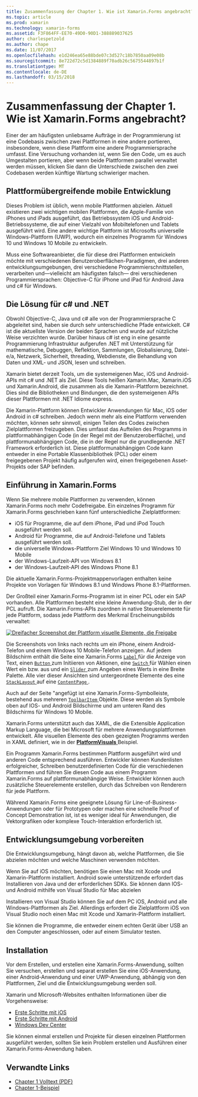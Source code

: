 ```yaml
---
title: Zusammenfassung der Chapter 1. Wie ist Xamarin.Forms angebracht?
ms.topic: article
ms.prod: xamarin
ms.technology: xamarin-forms
ms.assetid: F3F864FF-EE70-49D0-90D1-388889037625
author: charlespetzold
ms.author: chape
ms.date: 11/07/2017
ms.openlocfilehash: e1d246ea65e88bde07c3d527c18b7850aa09e08b
ms.sourcegitcommit: 8e722d72c5d1384889f70adb26c5675544897b1f
ms.translationtype: MT
ms.contentlocale: de-DE
ms.lasthandoff: 03/15/2018
---
```

# <a name="summary-of-chapter-1-how-does-xamarinforms-fit-in"></a>Zusammenfassung der Chapter 1. Wie ist Xamarin.Forms angebracht?

Einer der am häufigsten unliebsame Aufträge in der Programmierung ist eine Codebasis zwischen zwei Plattformen in eine andere portieren, insbesondere, wenn diese Plattform eine andere Programmiersprache umfasst. Eine Versuchung vorhanden ist, wenn Sie den Code, um es auch Umgestalten portieren, aber wenn beide Plattformen parallel verwaltet werden müssen, klicken Sie dann die Unterschiede zwischen den zwei Codebasen werden künftige Wartung schwieriger machen.

## <a name="cross-platform-mobile-development"></a>Plattformübergreifende mobile Entwicklung

Dieses Problem ist üblich, wenn mobile Plattformen abzielen. Aktuell existieren zwei wichtigen mobilen Plattformen, die Apple-Familie von iPhones und iPads ausgeführt, das Betriebssystem iOS und Android-Betriebssysteme, die auf einer Vielzahl von Mobiltelefonen und Tablets ausgeführt wird. Eine andere wichtige Plattform ist Microsofts universelle Windows-Plattform (UWP), wodurch ein einzelnes Programm für Windows 10 und Windows 10 Mobile zu entwickeln.

Muss eine Softwareanbieter, die für diese drei Plattformen entwickeln möchte mit verschiedenen Benutzeroberflächen-Paradigmen, drei anderen entwicklungsumgebungen, drei verschiedene Programmierschnittstellen, verarbeiten und&mdash;vielleicht am häufigsten falsch&mdash; drei verschiedenen Programmiersprachen: Objective-C für iPhone und iPad für Android Java und c# für Windows.

## <a name="the-c-and-net-solution"></a>Die Lösung für c# und .NET

Obwohl Objective-C, Java und c# alle von der Programmiersprache C abgeleitet sind, haben sie durch sehr unterschiedliche Pfade entwickelt. C# ist die aktuellste Version der beiden Sprachen und wurde auf nützliche Weise verzichten wurde. Darüber hinaus c# ist eng in eine gesamte Programmierung Infrastruktur aufgerufen .NET mit Unterstützung für mathematische, Debuggen, Reflektion, Sammlungen, Globalisierung, Datei-e/a, Netzwerk, Sicherheit, threading, Webdienste, die Behandlung von Daten und XML- und JSON, lesen und schreiben.

Xamarin bietet derzeit Tools, um die systemeigenen Mac, iOS und Android-APIs mit c# und .NET als Ziel. Diese Tools heißen Xamarin.Mac, Xamarin.iOS und Xamarin.Android, die zusammen als die Xamarin-Plattform bezeichnet. Dies sind die Bibliotheken und Bindungen, die den systemeigenen APIs dieser Plattformen mit .NET Idiome express.

Die Xamarin-Plattform können Entwickler Anwendungen für Mac, iOS oder Android in c# schreiben. Jedoch wenn mehr als eine Plattform verwenden möchten, können sehr sinnvoll, einigen Teilen des Codes zwischen Zielplattformen freizugeben. Dies umfasst das Aufteilen des Programms in plattformabhängigen Code (in der Regel mit der Benutzeroberfläche), und plattformunabhängigen Code, die in der Regel nur die grundlegende .NET Framework erforderlich ist. Diese plattformunabhängigen Code kann entweder in eine Portable Klassenbibliothek (PCL) oder einem freigegebenen Projekt häufig aufgerufen wird, einen freigegebenen Asset-Projekts oder SAP befinden.

## <a name="introducing-xamarinforms"></a>Einführung in Xamarin.Forms

Wenn Sie mehrere mobile Plattformen zu verwenden, können Xamarin.Forms noch mehr Codefreigabe. Ein einzelnes Programm für Xamarin.Forms geschrieben kann fünf unterschiedliche Zielplattformen:

- iOS für Programme, die auf dem iPhone, iPad und iPod Touch ausgeführt werden soll.
- Android für Programme, die auf Android-Telefone und Tablets ausgeführt werden soll.
- die universelle Windows-Plattform Ziel Windows 10 und Windows 10 Mobile
- der Windows-Laufzeit-API von Windows 8.1
- der Windows-Laufzeit-API des Windows Phone 8.1

Die aktuelle Xamarin.Forms-Projektmappenvorlagen enthalten keine Projekte von Vorlagen für Windows 8.1 und Windows Phone 8.1-Plattformen.

Der Großteil einer Xamarin.Forms-Programm ist in einer PCL oder ein SAP vorhanden. Alle Plattformen besteht eine kleine Anwendung-Stub, der in der PCL aufruft. Die Xamarin.Forms-APIs zuordnen in native Steuerelemente für jede Plattform, sodass jede Plattform des Merkmal Erscheinungsbilds verwaltet:

[![Dreifacher Screenshot der Plattform visuelle Elemente, die Freigabe](images/ch01fg03-small.png "Xamarin.Forms Controls on Each Platform")](images/ch01fg03-large.png#lightbox "Xamarin.Forms Controls on Each Platform")

Die Screenshots von links nach rechts um ein iPhone, einem Android-Telefon und einem Windows 10 Mobile-Telefon anzeigen. Auf jedem Bildschirm enthält die Seite eine Xamarin.Forms [ `Label` ](https://developer.xamarin.com/api/type/Xamarin.Forms.Label/) für die Anzeige von Text, einen [ `Button` ](https://developer.xamarin.com/api/type/Xamarin.Forms.Button/) zum Initiieren von Aktionen, eine [ `Switch` ](https://developer.xamarin.com/api/type/Xamarin.Forms.Switch/) für Wählen einen Wert ein bzw. aus und ein [ `Slider` ](https://developer.xamarin.com/api/type/Xamarin.Forms.Slider/) zum Angeben eines Werts in eine Breite Palette. Alle vier dieser Ansichten sind untergeordnete Elemente des eine [ `StackLayout` ](https://developer.xamarin.com/api/type/Xamarin.Forms.StackLayout/) auf eine [ `ContentPage` ](https://developer.xamarin.com/api/type/Xamarin.Forms.ContentPage/).

Auch auf der Seite "angefügt ist eine Xamarin.Forms-Symbolleiste, bestehend aus mehreren [ `ToolbarItem` ](https://developer.xamarin.com/api/type/Xamarin.Forms.ToolbarItem/) Objekte. Diese werden als Symbole oben auf IOS- und Android Bildschirme und am unteren Rand des Bildschirms für Windows 10 Mobile.

Xamarin.Forms unterstützt auch das XAML, die die Extensible Application Markup Language, die bei Microsoft für mehrere Anwendungsplattformen entwickelt. Alle visuellen Elemente des oben gezeigten Programms werden in XAML definiert, wie in der [ **PlatformVisuals** ](https://github.com/xamarin/xamarin-forms-book-samples/tree/master/Chapter01/PlatformVisuals) Beispiel.

Ein Programm Xamarin.Forms bestimmen Plattform ausgeführt wird und anderen Code entsprechend ausführen. Entwickler können Kundenlisten erfolgreicher, Schreiben benutzerdefinierten Code für die verschiedenen Plattformen und führen Sie diesen Code aus einem Programm Xamarin.Forms auf plattformunabhängige Weise. Entwickler können auch zusätzliche Steuerelemente erstellen, durch das Schreiben von Renderern für jede Plattform.

Während Xamarin.Forms eine geeignete Lösung für Line-of-Business-Anwendungen oder für Prototypen oder machen eine schnelle Proof of Concept Demonstration ist, ist es weniger ideal für Anwendungen, die Vektorgrafiken oder komplexe Touch-Interaktion erforderlich ist.

## <a name="your-development-environment"></a>Entwicklungsumgebung vorbereiten

Die Entwicklungsumgebung, hängt davon ab, welche Plattformen, die Sie abzielen möchten und welche Maschinen verwenden möchten.

Wenn Sie auf iOS möchten, benötigen Sie einen Mac mit Xcode und Xamarin-Plattform installiert. Android sowie unterstützende erfordert das Installieren von Java und der erforderlichen SDKs. Sie können dann IOS- und Android mithilfe von Visual Studio für Mac abzielen

Installieren von Visual Studio können Sie auf dem PC iOS, Android und alle Windows-Plattformen als Ziel. Allerdings erfordert die Zielplattform iOS von Visual Studio noch einen Mac mit Xcode und Xamarin-Plattform installiert.

Sie können die Programme, die entweder einem echten Gerät über USB an den Computer angeschlossen, oder auf einem Simulator testen.

## <a name="installation"></a>Installation

Vor dem Erstellen, und erstellen eine Xamarin.Forms-Anwendung, sollten Sie versuchen, erstellen und separat erstellen Sie eine iOS-Anwendung, einer Android-Anwendung und einer UWP-Anwendung, abhängig von den Plattformen, Ziel und die Entwicklungsumgebung werden soll.

Xamarin und Microsoft-Websites enthalten Informationen über die Vorgehensweise:

- [Erste Schritte mit iOS](~/ios/get-started/index.md)
- [Erste Schritte mit Android](~/android/get-started/index.md)
- [Windows Dev Center](http://dev.windows.com)

Sie können einmal erstellen und Projekte für diesen einzelnen Plattformen ausgeführt werden, sollten Sie kein Problem erstellen und Ausführen einer Xamarin.Forms-Anwendung haben.



## <a name="related-links"></a>Verwandte Links

- [Chapter 1 Volltext (PDF)](https://download.xamarin.com/developer/xamarin-forms-book/XamarinFormsBook-Ch01-Apr2016.pdf)
- [Chapter 1-Beispiel](https://github.com/xamarin/xamarin-forms-book-samples/tree/master/Chapter01)

